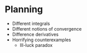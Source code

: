 # Planning

* Different integrals
* Different notions of convergence
* Difference derivatives
* Horrifying counterexamples
    * Ill-luck paradox